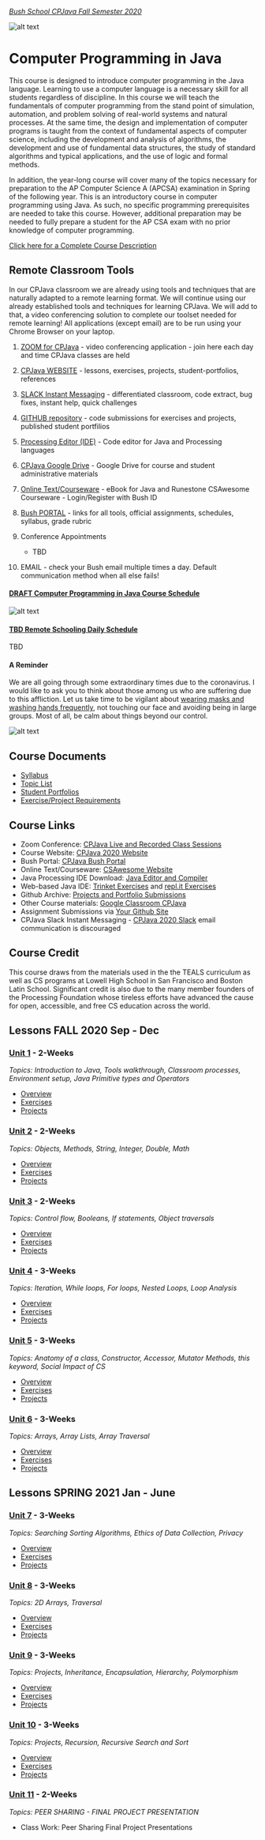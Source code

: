 [_Bush School CPJava Fall Semester 2020_](https://chandrunarayan.github.io/cpjava/)

![alt text][bouncyballs]

# Computer Programming in Java

This course is designed to introduce computer programming in the Java language. Learning to use a computer language is a necessary skill for all students regardless of discipline. In this course we will teach the fundamentals of computer programming from the stand point of simulation, automation, and problem solving of real-world systems and natural processes. At the same time, the design and implementation of computer programs is taught from the context of fundamental aspects of computer science, including the development and analysis of algorithms, the development and use of fundamental data structures, the study of standard
algorithms and typical applications, and the use of logic and formal methods. 

In addition, the year-long course will cover many of the topics necessary for preparation to the AP Computer Science A (APCSA) examination in Spring of the following year. This is an introductory course in computer programming using Java. As such, no specific programming prerequisites are needed to take this course. However, additional preparation may be needed to fully prepare a student for the AP CSA exam with no prior knowledge of computer programming.

[Click here for a Complete Course Description](Computer_Programming_in_Java_-_Syllabus_-_Fall_2020_v1.pdf)
## Remote Classroom Tools

In our CPJava classroom we are already using tools and techniques that are naturally adapted to a remote learning format. We will continue using our already established tools and techniques for learning CPJava.  We will add to that, a video conferencing solution  to complete our toolset needed for remote learning! All applications (except email) are to be run using your Chrome Browser on your laptop. 

1. [ZOOM for CPJava](https://zoom.us/j/5176316708) - video conferencing application - join here each day and time CPJava classes are held
2. [CPJava WEBSITE](https://chandrunarayan.github.io/cpjava/) - lessons, exercises, projects, student-portfolios, references
3. [SLACK Instant Messaging](https://app.slack.com/client/TTS9Y46VC) - differentiated classroom, code extract, bug fixes, instant help, quick challenges
4. [GITHUB repository](https://github.com/) - code submissions for exercises and projects, published student portfilios
5. [Processing Editor (IDE)](https://processing.org) - Code editor for Java and Processing languages
6. [CPJava Google Drive](https://drive.google.com/drive/folders/1S29hJ9i3igjh1r0it1hj3lnAwT_Z0hKD?usp=sharing) - Google Drive for course and student administrative materials
7. [Online Text/Courseware](https://runestone.academy/runestone/books/published/csawesome/index.html) - eBook for Java and Runestone CSAwesome Courseware - Login/Register with Bush ID
8. [Bush PORTAL](https://bush.myschoolapp.com/app/faculty#academicclass/110863870/0/bulletinboard) - links for all tools, official assignments, schedules, syllabus, grade rubric
9. Conference Appointments
    *    TBD

10. EMAIL - check your Bush email multiple times a day. Default communication method when all else fails! 

#### [DRAFT Computer Programming in Java Course Schedule](CPJava_Syllabus.pdf)
![alt text][schedule]

#### [TBD Remote Schooling Daily Schedule]()
TBD

#### A Reminder
We are all going through some extraordinary times due to the coronavirus.  I would like to ask you to think about those among us who are suffering due to this affliction. Let us take time to be vigilant about [wearing masks and washing hands frequently](https://www.cdc.gov/handwashing/when-how-handwashing.html), not touching our face and avoiding being in large groups. Most of all, be calm about things beyond our control.

![alt text][washhands]

## Course Documents

* [Syllabus](_syllabus.md)
* [Topic List](_topic-list.md)
* [Student Portfolios](_student-work.md)
* [Exercise/Project Requirements](_final-project.md)

## Course Links

* Zoom Conference: [CPJava Live and Recorded Class Sessions](https://zoom.us/j/5176316708)
* Course Website: [CPJava 2020 Website](https://chandrunarayan.github.io/cpjava/)
* Bush Portal: [CPJava Bush Portal](https://bush.myschoolapp.com/app/faculty#academicclass/110863870/0/bulletinboard)
* Online Text/Courseware: [CSAwesome Website](https://runestone.academy/runestone/books/published/csawesome/index.html)
* Java Processing IDE Download: [Java Editor and Compiler](https://processing.org)
* Web-based Java IDE: [Trinket Exercises](https://trinket.io/library/folder/cpjava) and [repl.it Exercises](https://repl.it)
* Github Archive: [Projects and Portfolio Submissions](github.com)
* Other Course materials: [Google Classroom CPJava](https://classroom.google.com/c/MTI2MDgzMTM2MDgw)
* Assignment Submissions via [Your Github Site](https://github.com/)
* CPJava Slack Instant Messaging - [CPJava 2020 Slack](https://cpjava2020.slack.com/) email communication is discouraged

## Course Credit

This course draws from the materials used in the the TEALS curriculum as well as CS programs at Lowell High School in San Francisco and Boston Latin School. Significant credit is also due to the many member founders of the Processing Foundation whose tireless efforts have advanced the cause for open, accessible, and free CS education across the world.

## Lessons FALL 2020  Sep - Dec

### [Unit 1](lessons/unit1)  - 2-Weeks

_Topics: Introduction to Java, Tools walkthrough, Classroom processes, Environment setup, Java Primitive types and Operators_

* [Overview](lessons/unit1)
* [Exercises](lessons/unit1/exercises/readme.md)
* [Projects]()

### [Unit 2](lessons/unit2)  - 2-Weeks

_Topics: Objects, Methods, String, Integer, Double, Math_

* [Overview](lessons/unit2)
* [Exercises](lessons/unit2/readme.md)
* [Projects]()

### [Unit 3](lessons/unit3)  - 2-Weeks

_Topics: Control flow, Booleans, If statements, Object traversals_

* [Overview](lessons/unit3)
* [Exercises](lessons/unit3/readme.md)
* [Projects]()

### [Unit 4](lessons/unit4)  - 3-Weeks

_Topics: Iteration, While loops, For loops, Nested Loops, Loop Analysis_

* [Overview](lessons/unit4)
* [Exercises](lessons/unit4/code)
* [Projects]()

### [Unit 5](lessons/unit5)  - 3-Weeks

_Topics: Anatomy of a class, Constructor, Accessor, Mutator Methods, this keyword, Social Impact of CS_

* [Overview](lessons/unit5)
* [Exercises](lessons/unit5/code)
* [Projects]()

### [Unit 6](lessons/unit6)  - 3-Weeks

_Topics: Arrays, Array Lists, Array Traversal_

* [Overview](lessons/unit6)
* [Exercises](lessons/unit6/code)
* [Projects]()

## Lessons SPRING 2021 Jan - June

### [Unit 7](lessons/unit7) - 3-Weeks

_Topics: Searching Sorting Algorithms, Ethics of Data Collection, Privacy_

* [Overview](lessons/unit7)
* [Exercises](lessons/unit7/code)
* [Projects]()

### [Unit 8](lessons/unit8)  - 3-Weeks

_Topics: 2D Arrays, Traversal_

* [Overview](lessons/unit8)
* [Exercises](lessons/unit8/code)
* [Projects]()

### [Unit 9](lessons/unit9)  - 3-Weeks

_Topics: Projects, Inheritance, Encapsulation, Hierarchy, Polymorphism_

* [Overview](lessons/unit9)
* [Exercises](lessons/unit9/code)
* [Projects]()

### [Unit 10](lessons/unit10) - 3-Weeks

_Topics: Projects, Recursion, Recursive Search and Sort_

* [Overview](lessons/unit10)
* [Exercises](lessons/unit10/code)
* [Projects]()

### [Unit 11](lessons/unit10) - 2-Weeks

_Topics: PEER SHARING - FINAL PROJECT PRESENTATION_

* Class Work: Peer Sharing Final Project Presentations

[washhands]: https://www.cdc.gov/handwashing/images/GettyImages-514363103-medium.jpg "Wash Hands"
[congrats]: congrats.png "Congrats"
[juliaset]: julia1.gif "juliaset"
[bouncyballs]: bouncy_balls2.gif "bouncyballs"
[bubbles]: https://chandrunarayan.github.io/sketches/bubbles/ "bubbles"
[schedule]: CPJava_Schedule.png

